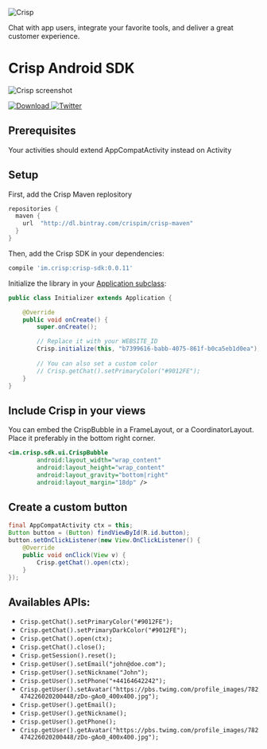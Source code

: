 ![Crisp](https://raw.githubusercontent.com/crisp-im/crisp-sdk-android/master/docs/img/logo_blue.png)

Chat with app users, integrate your favorite tools, and deliver a great customer experience.

# Crisp Android SDK

![Crisp screenshot](https://raw.githubusercontent.com/crisp-im/crisp-sdk-android/master/docs/img/crisp_screenshot.png)

 [ ![Download](https://api.bintray.com/packages/crispim/crisp-maven/crisp-sdk-android/images/download.svg) ](https://bintray.com/crispim/crisp-maven/crisp-sdk-android/_latestVersion)
[![Twitter](https://img.shields.io/badge/twitter-@crisp_im-blue.svg?style=flat)](http://twitter.com/crisp_im)

## Prerequisites

Your activities should extend AppCompatActivity instead on Activity

## Setup

First, add the Crisp Maven replository
```groovy
repositories {
  maven {
    url  "http://dl.bintray.com/crispim/crisp-maven"
  }
}
```

Then, add the Crisp SDK in your dependencies:

```groovy
compile 'im.crisp:crisp-sdk:0.0.11'
```

Initialize the library in your [Application subclass](http://developer.android.com/reference/android/app/Application.html):
```java
public class Initializer extends Application {

    @Override
    public void onCreate() {
        super.onCreate();

        // Replace it with your WEBSITE_ID
        Crisp.initialize(this, "b7399616-babb-4075-861f-b0ca5eb1d0ea");
        
        // You can also set a custom color
        // Crisp.getChat().setPrimaryColor("#9012FE");
    }
}
```

## Include Crisp in your views

You can embed the CrispBubble in a FrameLayout, or a CoordinatorLayout. Place it preferably in the bottom right corner.

```xml
<im.crisp.sdk.ui.CrispBubble
        android:layout_width="wrap_content"
        android:layout_height="wrap_content"
        android:layout_gravity="bottom|right"
        android:layout_margin="18dp" />
```

## Create a custom button

```java
final AppCompatActivity ctx = this;
Button button = (Button) findViewById(R.id.button);
button.setOnClickListener(new View.OnClickListener() {
	@Override
	public void onClick(View v) {
		Crisp.getChat().open(ctx);
	}
});
```

## Availables APIs:

* `Crisp.getChat().setPrimaryColor("#9012FE");`
* `Crisp.getChat().setPrimaryDarkColor("#9012FE");`
* `Crisp.getChat().open(ctx);`
* `Crisp.getChat().close();`
* `Crisp.getSession().reset();`
* `Crisp.getUser().setEmail("john@doe.com");`
* `Crisp.getUser().setNickname("John");`
* `Crisp.getUser().setPhone("+44164642242");`
* `Crisp.getUser().setAvatar("https://pbs.twimg.com/profile_images/782474226020200448/zDo-gAo0_400x400.jpg");`
* `Crisp.getUser().getEmail();`
* `Crisp.getUser().getNickname();`
* `Crisp.getUser().getPhone();`
* `Crisp.getUser().getAvatar("https://pbs.twimg.com/profile_images/782474226020200448/zDo-gAo0_400x400.jpg");`
